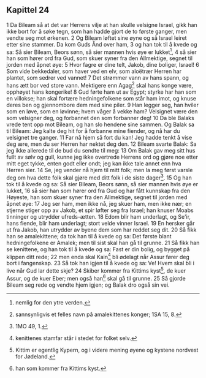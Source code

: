## Kapittel 24

1 Da Bileam så at det var Herrens vilje at han skulle velsigne Israel, gikk han ikke bort for å søke tegn, som han hadde gjort de to første ganger, men vendte seg mot ørkenen.
2 Og Bileam løftet sine øyne og så Israel leiret etter sine stammer. Da kom Guds Ånd over ham,
3 og han tok til å kvede og sa: Så sier Bileam, Beors sønn, så sier mannen hvis øye er lukket[^1],
4 så sier han som hører ord fra Gud, som skuer syner fra den Allmektige, segnet til jorden med åpnet øye:
5 Hvor fagre er dine telt, Jakob, dine boliger, Israel!
6 Som vide bekkedaler, som haver ved en elv, som aloëtrær Herren har plantet, som sedrer ved vannet!
7 Det strømmer vann av hans spann, og hans ætt bor ved store vann. Mektigere enn Agag[^2] skal hans konge være, opphøyet hans kongerike!
8 Gud førte ham ut av Egypt; styrke har han som en villokse; han skal fortære hedningefolkene som står ham imot, og knuse deres ben og gjennombore dem med sine piler.
9 Han legger seg, han hviler som en løve, som en løvinne; hvem våger å vekke ham? Velsignet være den som velsigner deg, og forbannet den som forbanner deg!
10 Da ble Balaks vrede tent opp mot Bileam, og han slo hendene sine sammen. Og Balak sa til Bileam: Jeg kalte deg hit for å forbanne mine fiender, og nå har du velsignet tre ganger.
11 Far nå hjem så fort du kan! Jeg hadde tenkt å vise deg ære, men du ser Herren har nektet deg den.
12 Bileam svarte Balak: Sa jeg ikke allerede til de bud du sendte til meg:
13 Om Balak gav meg sitt hus fullt av sølv og gull, kunne jeg ikke overtrede Herrens ord og gjøre noe etter mitt eget tykke, enten godt eller ondt; jeg kan ikke tale annet enn hva Herren sier.
14 Se, jeg vender nå hjem til mitt folk; men la meg først varsle deg om hva dette folk skal gjøre med ditt folk i de siste dager[^3].
15 Og han tok til å kvede og sa: Så sier Bileam, Beors sønn, så sier mannen hvis øye er lukket,
16 så sier han som hører ord fra Gud og har fått kunnskap fra den Høyeste, han som skuer syner fra den Allmektige, segnet til jorden med åpnet øye:
17 Jeg ser ham, men ikke nå, jeg skuer ham, men ikke nær; en stjerne stiger opp av Jakob, et spir løfter seg fra Israel; han knuser Moabs tinninger og utrydder ufreds-ætten.
18 Edom blir ham underlagt, og Se'ir, hans fiende, blir ham underlagt; stort velde vinner Israel.
19 En hersker går ut fra Jakob, han utrydder av byene dem som har reddet seg dit.
20 Så fikk han se amalekittene; da tok han til å kvede og sa: Det første blant hedningefolkene er Amalek; men til sist skal han gå til grunne.
21 Så fikk han se kenittene, og han tok til å kvede og sa: Fast er din bolig, og bygget på klippen ditt rede;
22 men enda skal Kain[^4] bli ødelagt når Assur fører deg bort i fangenskap.
23 Så tok han igjen til å kvede og sa: Ve! Hvem skal bli i live når Gud lar dette skje?
24 Skiber kommer fra Kittims kyst[^5], de kuer Assur, og de kuer Eber; men også han[^6] skal gå til grunne.
25 Så gjorde Bileam seg rede og vendte hjem igjen; og Balak dro også sin vei.

[^1]:  nemlig for den ytre verden.
[^2]:  sannsynligvis et felles navn på amalekittenes konger; 1SA 15, 8.
[^3]:  1MO 49, 1.
[^4]:  kenittenes stamfar står i stedet for folket selv.
[^5]:  Kittim er egentlig Kypern, og i videre mening øyene og kystene nordvest for Jødeland.
[^6]:  han som kommer fra Kittims kyst.

